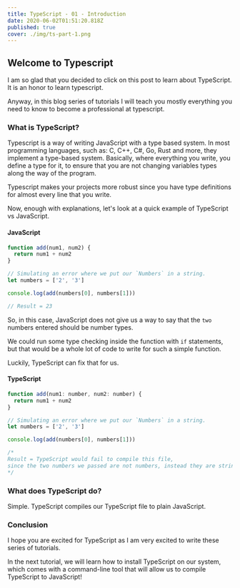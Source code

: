```yaml
---
title: TypeScript - 01 - Introduction
date: 2020-06-02T01:51:20.818Z
published: true
cover: ./img/ts-part-1.png
---
```


## Welcome to Typescript

I am so glad that you decided to click on this post to learn about TypeScript. It is an honor to learn typescript.

Anyway, in this blog series of tutorials I will teach you mostly everything you need to know to become a professional at typescript.

### What is TypeScript?

Typescript is a way of writing JavaScript with a type based system. In most programming languages, such as: C, C++, C#, Go, Rust and more, they implement a type-based system. Basically, where everything you write, you define a type for it, to ensure that you are not changing variables types along the way of the program.

Typescript makes your projects more robust since you have type definitions for almost every line that you write.

Now, enough with explanations, let's look at a quick example of TypeScript vs JavaScript.

#### JavaScript

```js
function add(num1, num2) {
  return num1 + num2
}

// Simulating an error where we put our `Numbers` in a string.
let numbers = ['2', '3']

console.log(add(numbers[0], numbers[1]))

// Result = 23
```

So, in this case, JavaScript does not give us a way to say that the `two` numbers entered should be number types.

We could run some type checking inside the function with `if` statements, but that would be a whole lot of code to write for such a simple function.

Luckily, TypeScript can fix that for us.

#### TypeScript

```js
function add(num1: number, num2: number) {
  return num1 + num2
}

// Simulating an error where we put our `Numbers` in a string.
let numbers = ['2', '3']

console.log(add(numbers[0], numbers[1]))

/* 
Result = TypeScript would fail to compile this file, 
since the two numbers we passed are not numbers, instead they are strings.
*/
```

### What does TypeScript do?

Simple. TypeScript compiles our TypeScript file to plain JavaScript.

### Conclusion

I hope you are excited for TypeScript as I am very excited to write these series of tutorials.

In the next tutorial, we will learn how to install TypeScript on our system, which comes with a command-line tool that will allow us to compile TypeScript to JavaScript!
